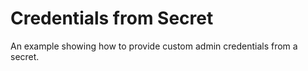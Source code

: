 # Credentials from Secret

An example showing how to provide custom admin credentials from a secret.